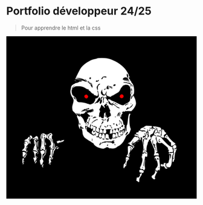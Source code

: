  # Portfolio développeur 24/25
 > Pour apprendre le html et la css

 ![cover](./asset/halloween-1299194_1280.png)
